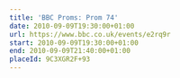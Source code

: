 ```yaml
---
title: 'BBC Proms: Prom 74'
date: 2010-09-09T19:30:00+01:00
url: https://www.bbc.co.uk/events/e2rq9r
start: 2010-09-09T19:30:00+01:00
end: 2010-09-09T21:40:00+01:00
placeId: 9C3XGR2F+93
---
```

